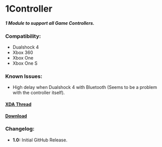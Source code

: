 # 1Controller
#### *1 Module to support all Game Controllers.*

### Compatibility:
 - Dualshock 4
 - Xbox 360
 - Xbox One
 - Xbox One S
 
 ### Known Issues:
 - High delay when Dualshock 4 with Bluetooth (Seems to be a problem with the controller itself).
 
 #### [XDA Thread](https://forum.xda-developers.com/apps/magisk/module-1controller-1-module-to-support-t3865889)
 
 #### [Download](https://drive.google.com/file/d/1qGfT2MLXJQGa096ublDvvwuq_JIlHTY4/view?usp=sharing)
 
 
 ### Changelog:
 - **1.0:** Initial GitHub Release.
